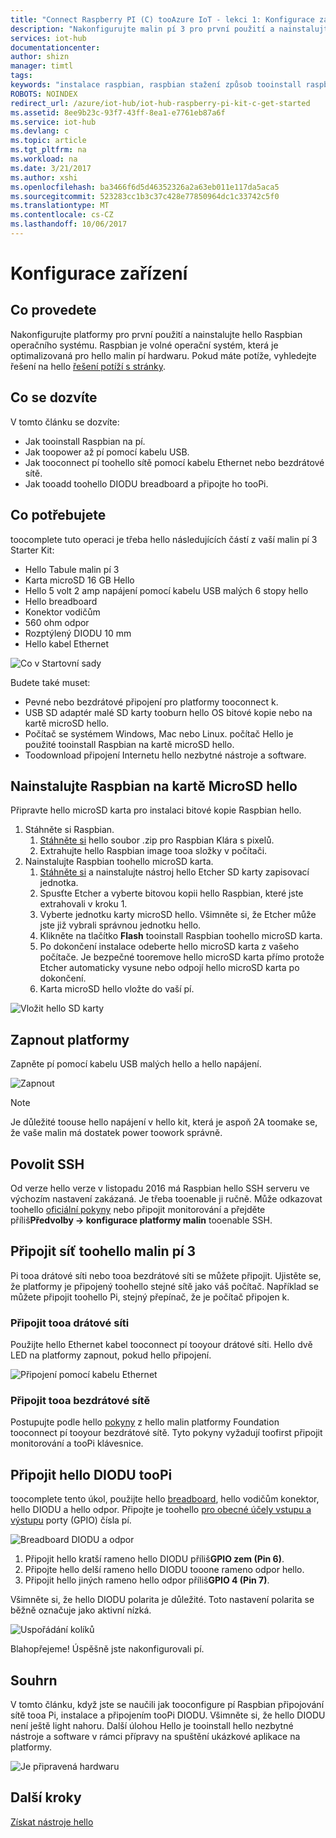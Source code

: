 ```yaml
---
title: "Connect Raspberry PI (C) tooAzure IoT - lekci 1: Konfigurace zařízení | Microsoft Docs"
description: "Nakonfigurujte malin pí 3 pro první použití a nainstalujte hello Raspbian OS, volné operační systém, který je optimalizovaná pro hello malin pí hardwaru."
services: iot-hub
documentationcenter: 
author: shizn
manager: timtl
tags: 
keywords: "instalace raspbian, raspbian stažení způsob tooinstall raspbian raspbian instalační program, malinová platformy instalace raspbian Malinová pí instalace operačního systému, malinová pí sd karty instalace, malinová pí připojení, připojit tooraspberry pi, malinová pí připojení"
ROBOTS: NOINDEX
redirect_url: /azure/iot-hub/iot-hub-raspberry-pi-kit-c-get-started
ms.assetid: 8ee9b23c-93f7-43ff-8ea1-e7761eb87a6f
ms.service: iot-hub
ms.devlang: c
ms.topic: article
ms.tgt_pltfrm: na
ms.workload: na
ms.date: 3/21/2017
ms.author: xshi
ms.openlocfilehash: ba3466f6d5d46352326a2a63eb011e117da5aca5
ms.sourcegitcommit: 523283cc1b3c37c428e77850964dc1c33742c5f0
ms.translationtype: MT
ms.contentlocale: cs-CZ
ms.lasthandoff: 10/06/2017
---
```

# <a name="configure-your-device"></a>Konfigurace zařízení
## <a name="what-you-will-do"></a>Co provedete
Nakonfigurujte platformy pro první použití a nainstalujte hello Raspbian operačního systému. Raspbian je volné operační systém, která je optimalizovaná pro hello malin pí hardwaru. Pokud máte potíže, vyhledejte řešení na hello [řešení potíží s stránky](iot-hub-raspberry-pi-kit-c-troubleshooting.md).

## <a name="what-you-will-learn"></a>Co se dozvíte
V tomto článku se dozvíte:

* Jak tooinstall Raspbian na pí.
* Jak toopower až pí pomocí kabelu USB.
* Jak tooconnect pí toohello sítě pomocí kabelu Ethernet nebo bezdrátové sítě.
* Jak tooadd toohello DIODU breadboard a připojte ho tooPi.

## <a name="what-you-need"></a>Co potřebujete
toocomplete tuto operaci je třeba hello následujících částí z vaší malin pí 3 Starter Kit:

* Hello Tabule malin pí 3
* Karta microSD 16 GB Hello
* Hello 5 volt 2 amp napájení pomocí kabelu USB malých 6 stopy hello
* Hello breadboard
* Konektor vodičům
* 560 ohm odpor
* Rozptýlený DIODU 10 mm
* Hello kabel Ethernet

![Co v Startovní sady](media/iot-hub-raspberry-pi-lessons/lesson1/starter_kit.jpg)

Budete také muset:

* Pevné nebo bezdrátové připojení pro platformy tooconnect k.
* USB SD adaptér malé SD karty tooburn hello OS bitové kopie nebo na kartě microSD hello.
* Počítač se systémem Windows, Mac nebo Linux. počítač Hello je použité tooinstall Raspbian na kartě microSD hello.
* Toodownload připojení Internetu hello nezbytné nástroje a software.

## <a name="install-raspbian-on-hello-microsd-card"></a>Nainstalujte Raspbian na kartě MicroSD hello
Připravte hello microSD karta pro instalaci bitové kopie Raspbian hello.

1. Stáhněte si Raspbian.
   1. [Stáhněte si](https://www.raspberrypi.org/downloads/raspbian/) hello soubor .zip pro Raspbian Klára s pixelů.
   2. Extrahujte hello Raspbian image tooa složky v počítači.
2. Nainstalujte Raspbian toohello microSD karta.
   1. [Stáhněte si](https://www.etcher.io) a nainstalujte nástroj hello Etcher SD karty zapisovací jednotka.
   2. Spusťte Etcher a vyberte bitovou kopii hello Raspbian, které jste extrahovali v kroku 1.
   3. Vyberte jednotku karty microSD hello.
      Všimněte si, že Etcher může jste již vybrali správnou jednotku hello.
   4. Klikněte na tlačítko **Flash** tooinstall Raspbian toohello microSD karta.
   5. Po dokončení instalace odeberte hello microSD karta z vašeho počítače.
      Je bezpečné tooremove hello microSD karta přímo protože Etcher automaticky vysune nebo odpojí hello microSD karta po dokončení.
   6. Karta microSD hello vložte do vaší pí.

![Vložit hello SD karty](media/iot-hub-raspberry-pi-lessons/lesson1/insert_sdcard.jpg)

## <a name="turn-on-pi"></a>Zapnout platformy
Zapněte pí pomocí kabelu USB malých hello a hello napájení.

![Zapnout](media/iot-hub-raspberry-pi-lessons/lesson1/micro_usb_power_on.jpg)

> [!NOTE]
> Je důležité toouse hello napájení v hello kit, která je aspoň 2A toomake se, že vaše malin má dostatek power toowork správně.

## <a name="enable-ssh"></a>Povolit SSH
Od verze hello verze v listopadu 2016 má Raspbian hello SSH serveru ve výchozím nastavení zakázaná. Je třeba tooenable ji ručně. Může odkazovat toohello [oficiální pokyny](https://www.raspberrypi.org/documentation/remote-access/ssh/) nebo připojit monitorování a přejděte příliš**Předvolby -> konfigurace platformy malin** tooenable SSH.

## <a name="connect-raspberry-pi-3-toohello-network"></a>Připojit síť toohello malin pí 3
Pi tooa drátové síti nebo tooa bezdrátové síti se můžete připojit. Ujistěte se, že platformy je připojený toohello stejné sítě jako váš počítač. Například se můžete připojit toohello Pi, stejný přepínač, že je počítač připojen k.

### <a name="connect-tooa-wired-network"></a>Připojit tooa drátové síti
Použijte hello Ethernet kabel tooconnect pí tooyour drátové síti. Hello dvě LED na platformy zapnout, pokud hello připojení.

![Připojení pomocí kabelu Ethernet](media/iot-hub-raspberry-pi-lessons/lesson1/connect_ethernet.jpg)

### <a name="connect-tooa-wireless-network"></a>Připojit tooa bezdrátové sítě
Postupujte podle hello [pokyny](https://www.raspberrypi.org/learning/software-guide/wifi/) z hello malin platformy Foundation tooconnect pí tooyour bezdrátové sítě. Tyto pokyny vyžadují toofirst připojit monitorování a tooPi klávesnice.

## <a name="connect-hello-led-toopi"></a>Připojit hello DIODU tooPi
toocomplete tento úkol, použijte hello [breadboard](https://learn.sparkfun.com/tutorials/how-to-use-a-breadboard), hello vodičům konektor, hello DIODU a hello odpor. Připojte je toohello [pro obecné účely vstupu a výstupu](https://www.raspberrypi.org/documentation/usage/gpio/) porty (GPIO) čísla pí.

![Breadboard DIODU a odpor](media/iot-hub-raspberry-pi-lessons/lesson1/breadboard_led_resistor.jpg)

1. Připojit hello kratší rameno hello DIODU příliš**GPIO zem (Pin 6)**.
2. Připojte hello delší rameno hello DIODU tooone rameno odpor hello.
3. Připojit hello jiných rameno hello odpor příliš**GPIO 4 (Pin 7)**.

Všimněte si, že hello DIODU polarita je důležité. Toto nastavení polarita se běžně označuje jako aktivní nízká.

![Uspořádání kolíků](media/iot-hub-raspberry-pi-lessons/lesson1/pinout_breadboard.png)

Blahopřejeme! Úspěšně jste nakonfigurovali pí.

## <a name="summary"></a>Souhrn
V tomto článku, když jste se naučili jak tooconfigure pí Raspbian připojování sítě tooa Pi, instalace a připojením tooPi DIODU. Všimněte si, že hello DIODU není ještě light nahoru. Další úlohou Hello je tooinstall hello nezbytné nástroje a software v rámci přípravy na spuštění ukázkové aplikace na platformy.

![Je připravená hardwaru](media/iot-hub-raspberry-pi-lessons/lesson1/hardware_ready.jpg)

## <a name="next-steps"></a>Další kroky
[Získat nástroje hello](iot-hub-raspberry-pi-kit-c-lesson1-get-the-tools-win32.md)

